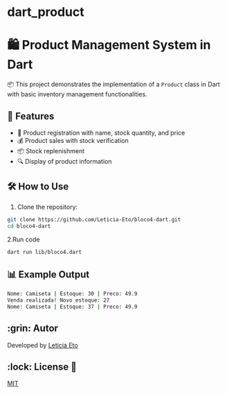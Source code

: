 # dart_product
# 🛍️ Product Management System in Dart

📦 This project demonstrates the implementation of a `Product` class in Dart with basic inventory management functionalities.

## 🚀 Features

- 📝 Product registration with name, stock quantity, and price  
- 💰 Product sales with stock verification  
- 📦 Stock replenishment  
- 🔍 Display of product information  

## 🛠️ How to Use

1. Clone the repository:  
```bash
git clone https://github.com/Leticia-Eto/bloco4-dart.git
cd bloco4-dart
```
2.Run code
```bash
dart run lib/bloco4.dart
```

## 📊 Example Output
```bash
Nome: Camiseta | Estoque: 30 | Preco: 49.9
Venda realizada! Novo estoque: 27
Nome: Camiseta | Estoque: 37 | Preco: 49.9 
```
<h2 id=author>:grin: Autor</h2>

Developed by <a href="www.linkedin.com/in/leticia-eto-filo-candido-a05068304" target="_blank">Leticia Eto</a>

<h2 id=licence>:lock: License 📄</h2>
<a href="https://github.com/Leticia-Eto/dart_product/blob/main/LICENSE" target="_blank">MIT</a>
